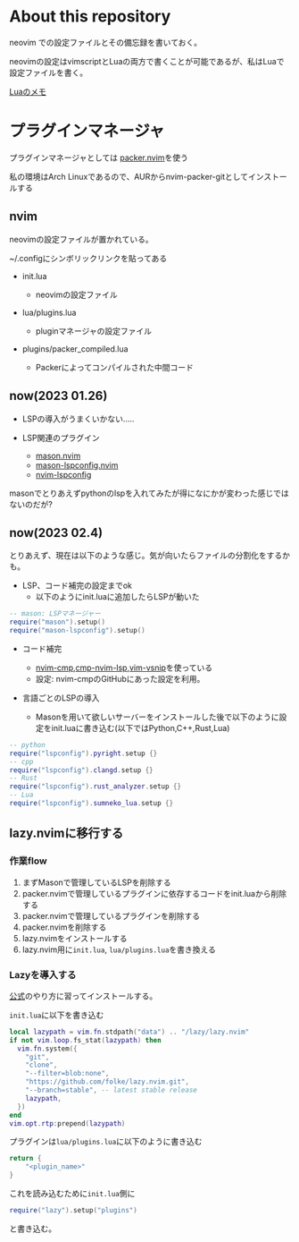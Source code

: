 # About this repository

neovim での設定ファイルとその備忘録を書いておく。

neovimの設定はvimscriptとLuaの両方で書くことが可能であるが、私はLuaで設定ファイルを書く。

[Luaのメモ](https://github.com/aki-ph-chem/Learn-Lua)

# プラグインマネージャ 

プラグインマネージャとしては
[packer.nvim](https://github.com/wbthomason/packer.nvim)を使う


私の環境はArch Linuxであるので、AURからnvim-packer-gitとしてインストールする

## nvim

neovimの設定ファイルが置かれている。


~/.configにシンボリックリンクを貼ってある

- init.lua
	- neovimの設定ファイル

- lua/plugins.lua
	- pluginマネージャの設定ファイル

- plugins/packer_compiled.lua
    - Packerによってコンパイルされた中間コード 

## now(2023 01.26)

- LSPの導入がうまくいかない.....

- LSP関連のプラグイン
    - [mason.nvim](https://github.com/williamboman/mason.nvim]) 
    - [mason-lspconfig.nvim](https://github.com/williamboman/mason-lspconfig.nvim) 
    - [nvim-lspconfig](https://github.com/neovim/nvim-lspconfig)

masonでとりあえずpythonのlspを入れてみたが得になにかが変わった感じではないのだが?

## now(2023 02.4)

とりあえず、現在は以下のような感じ。気が向いたらファイルの分割化をするかも。

- LSP、コード補完の設定までok
    - 以下のようにinit.luaに追加したらLSPが動いた    

```Lua
-- mason: LSPマネージャー
require("mason").setup()
require("mason-lspconfig").setup()
```
- コード補完
    - [nvim-cmp](https://github.com/hrsh7th/nvim-cmp),[cmp-nvim-lsp](https://github.com/hrsh7th/cmp-nvim-lsp),[vim-vsnip](https://github.com/hrsh7th/vim-vsnip)を使っている  
   - 設定: nvim-cmpのGitHubにあった設定を利用。   

- 言語ごとのLSPの導入
    - Masonを用いて欲しいサーバーをインストールした後で以下のように設定をinit.luaに書き込む(以下ではPython,C++,Rust,Lua)

```Lua
-- python
require("lspconfig").pyright.setup {}
-- cpp
require("lspconfig").clangd.setup {}
-- Rust
require("lspconfig").rust_analyzer.setup {}
-- Lua
require("lspconfig").sumneko_lua.setup {}
```

## lazy.nvimに移行する

### 作業flow

1. まずMasonで管理しているLSPを削除する
2. packer.nvimで管理しているプラグインに依存するコードをinit.luaから削除する
3. packer.nvimで管理しているプラグインを削除する
4. packer.nvimを削除する
5. lazy.nvimをインストールする
6. lazy.nvim用に`init.lua`, `lua/plugins.lua`を書き換える

### Lazyを導入する 

[公式](https://github.com/folke/lazy.nvim)のやり方に習ってインストールする。

`init.lua`に以下を書き込む

```Lua
local lazypath = vim.fn.stdpath("data") .. "/lazy/lazy.nvim"
if not vim.loop.fs_stat(lazypath) then
  vim.fn.system({
    "git",
    "clone",
    "--filter=blob:none",
    "https://github.com/folke/lazy.nvim.git",
    "--branch=stable", -- latest stable release
    lazypath,
  })
end
vim.opt.rtp:prepend(lazypath)
```

プラグインは`lua/plugins.lua`に以下のように書き込む

```Lua
return {
    "<plugin_name>"
}
```

これを読み込むために`init.lua`側に

```Lua
require("lazy").setup("plugins")
```

と書き込む。
